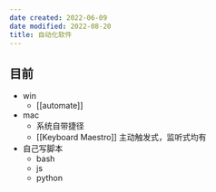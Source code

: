 ```yaml
---
date created: 2022-06-09
date modified: 2022-08-20
title: 自动化软件
---
```


## 目前

- win
	- [[automate]]
- mac
	- 系统自带捷径
	- [[Keyboard Maestro]] 主动触发式，监听式均有
- 自己写脚本
	- bash
	- js
	- python
